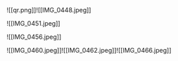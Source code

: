 ![[qr.png]]![[IMG_0448.jpeg]]


![[IMG_0451.jpeg]]



![[IMG_0456.jpeg]]


![[IMG_0460.jpeg]]![[IMG_0462.jpeg]]![[IMG_0466.jpeg]]